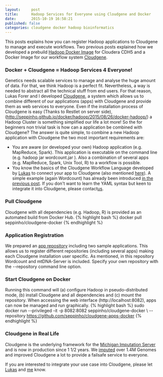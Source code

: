 ```yaml
---
layout:     post
title:      Hadoop Services for Everyone using Cloudgene and Docker
date:       2015-10-19 16:58:21
published: false
categories: cloudgene docker hadoop bioinformatics
---
```

This posts explains how you can register Hadoop applications to Cloudgene to manage and execute workflows. Two previous posts explained how we developed a prebuild [Hadoop Docker Image](http://seppinho.github.io/docker/hadoop/2015/08/26/docker-hadoop/) for Cloudera CDH5 and a Docker Image for our workflow system [Cloudgene](http://seppinho.github.io/cloudgene/hadoop/2015/08/27/cloudgene/). 

### Docker + Cloudgene = Hadoop Services 4 Everyone!
Genetics needs scalable services to manage and analyse the huge amount of data. For that, we think Hadoop is a perfect fit.  Nevertheless, a way is needed to abstract all the technical stuff from end users. For that reason, Lukas Forer and I developed [Cloudgene](http://seppinho.github.io/cloudgene/hadoop/2015/08/27/cloudgene/), a system which allows us to combine different of our applications (apps) with Cloudgene and provide them as web services to everyone. Even if the installation process of Cloudgene is easy (Thanks to Restlet on server side), (http://seppinho.github.io/docker/hadoop/2015/08/26/docker-hadoop/) a Hadoop Cluster is something simplified our life a lot more!
So the for beginners non trivial task is how can a application be combined with Cloudgene? The answer is quite simple, to combine a new Hadoop application with Cloudgene the two most important requirements are:
- You are aware (or developed your own) Hadoop application (e.g. MapReduce, Spark). This application is executable on the command line (e.g. hadoop jar wordcount.jar <in> <out>). Also a combination of several apps (e.g. MapReduce, Spark, Unix Tool, R) to a workflow is possible.  
- You know the basics of the Cloudgene Workflow Language developed by  [Lukas](www.forer.it) to connect your app to Cloudgene (also mentioned [here](https://github.com/pditommaso/awesome-pipeline)). A simple example (again Wordcount) has already been introduced [in the previous post](http://seppinho.github.io/cloudgene/hadoop/2015/08/27/cloudgene/). If you don't want to learn the YAML syntax but keen to integrate it into Cloudgene, please contact[us](http://seppinho.github.io/about/).

### Pull Cloudgene
Cloudgene with all dependencies (e.g. Hadoop, R) is provided as an automated build from Docker Hub.
{% highlight bash %}
docker pull seppinho/cloudgene-docker
{% endhighlight %}

### Application Registration
We prepared an [app repository](https://github.com/seppinho/cloudgene-apps-docker) including two sample applications. This  allows us to register different repositories (including several apps) making each Cloudgene installation user specific. As mentioned, in this repository Wordcount and mtDNA-Server is included. Specify your own repository with the --repository command line option.

### Start Cloudgene on Docker
Running this command will (a) configure Hadoop in pseudo-distributed mode, (b) install Cloudgene and all dependencies and (c) mount the repository. When accessing the web interface (http://localhost:8082), apps can now be managed and run graphically.
{% highlight bash %}
sudo docker run --privileged -it -p 8082:8082 seppinho/cloudgene-docker \ --repository https://github.com/seppinho/cloudgene-apps-docker
{% endhighlight %}


### Cloudgene in Real Life
Cloudgene is the underlying framework for the [Michigan Imputation Server](https://imputationserver.sph.umich.edu/) and is now in production since 1 1/2 years. We [imputed](http://genome.sph.umich.edu/wiki/Minimac3) over 1.4M Genomes and improved Cloudgene a lot to provide a failsafe service to everyone. 

If you are interested to integrate your use case into Cloudgene, please let [Lukas](www.forer.it) and [me](http://seppinho.github.io/about/) know.
